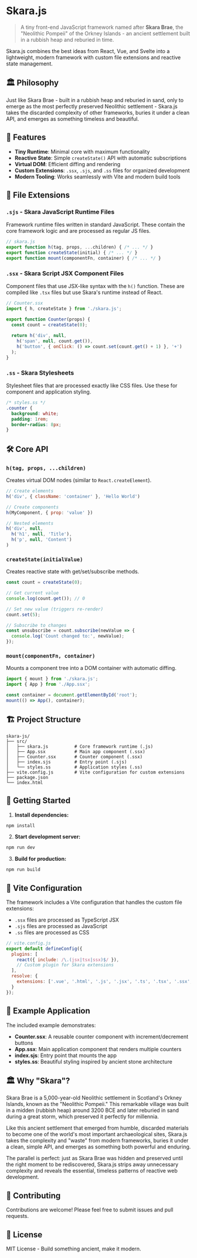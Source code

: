 # Skara.js

> A tiny front-end JavaScript framework named after **Skara Brae**, the "Neolithic Pompeii" of the Orkney Islands - an ancient settlement built in a rubbish heap and reburied in time.

Skara.js combines the best ideas from React, Vue, and Svelte into a lightweight, modern framework with custom file extensions and reactive state management.

## 🏛️ Philosophy

Just like Skara Brae - built in a rubbish heap and reburied in sand, only to emerge as the most perfectly preserved Neolithic settlement - Skara.js takes the discarded complexity of other frameworks, buries it under a clean API, and emerges as something timeless and beautiful.

## 🚀 Features

- **Tiny Runtime**: Minimal core with maximum functionality
- **Reactive State**: Simple `createState()` API with automatic subscriptions
- **Virtual DOM**: Efficient diffing and rendering
- **Custom Extensions**: `.ssx`, `.sjs`, and `.ss` files for organized development
- **Modern Tooling**: Works seamlessly with Vite and modern build tools

## 📁 File Extensions

### `.sjs` - Skara JavaScript Runtime Files
Framework runtime files written in standard JavaScript. These contain the core framework logic and are processed as regular JS files.

```javascript
// skara.js
export function h(tag, props, ...children) { /* ... */ }
export function createState(initial) { /* ... */ }
export function mount(componentFn, container) { /* ... */ }
```

### `.ssx` - Skara Script JSX Component Files
Component files that use JSX-like syntax with the `h()` function. These are compiled like `.tsx` files but use Skara's runtime instead of React.

```javascript
// Counter.ssx
import { h, createState } from './skara.js';

export function Counter(props) {
  const count = createState(0);
  
  return h('div', null,
    h('span', null, count.get()),
    h('button', { onClick: () => count.set(count.get() + 1) }, '+')
  );
}
```

### `.ss` - Skara Stylesheets
Stylesheet files that are processed exactly like CSS files. Use these for component and application styling.

```css
/* styles.ss */
.counter {
  background: white;
  padding: 1rem;
  border-radius: 8px;
}
```

## 🛠️ Core API

### `h(tag, props, ...children)`
Creates virtual DOM nodes (similar to `React.createElement`).

```javascript
// Create elements
h('div', { className: 'container' }, 'Hello World')

// Create components
h(MyComponent, { prop: 'value' })

// Nested elements
h('div', null,
  h('h1', null, 'Title'),
  h('p', null, 'Content')
)
```

### `createState(initialValue)`
Creates reactive state with get/set/subscribe methods.

```javascript
const count = createState(0);

// Get current value
console.log(count.get()); // 0

// Set new value (triggers re-render)
count.set(5);

// Subscribe to changes
const unsubscribe = count.subscribe(newValue => {
  console.log('Count changed to:', newValue);
});
```

### `mount(componentFn, container)`
Mounts a component tree into a DOM container with automatic diffing.

```javascript
import { mount } from './skara.js';
import { App } from './App.ssx';

const container = document.getElementById('root');
mount(() => App(), container);
```

## 🏗️ Project Structure

```
skara-js/
├── src/
│   ├── skara.js          # Core framework runtime (.js)
│   ├── App.ssx           # Main app component (.ssx)
│   ├── Counter.ssx       # Counter component (.ssx)
│   ├── index.sjs         # Entry point (.sjs)
│   └── styles.ss         # Application styles (.ss)
├── vite.config.js        # Vite configuration for custom extensions
├── package.json
└── index.html
```

## 🚀 Getting Started

1. **Install dependencies:**
```bash
npm install
```

2. **Start development server:**
```bash
npm run dev
```

3. **Build for production:**
```bash
npm run build
```

## 🔧 Vite Configuration

The framework includes a Vite configuration that handles the custom file extensions:

- `.ssx` files are processed as TypeScript JSX
- `.sjs` files are processed as JavaScript
- `.ss` files are processed as CSS

```javascript
// vite.config.js
export default defineConfig({
  plugins: [
    react({ include: /\.(jsx|tsx|ssx)$/ }),
    // Custom plugin for Skara extensions
  ],
  resolve: {
    extensions: ['.vue', '.html', '.js', '.jsx', '.ts', '.tsx', '.ssx', '.sjs', '.ss']
  }
});
```

## 📖 Example Application

The included example demonstrates:

- **Counter.ssx**: A reusable counter component with increment/decrement buttons
- **App.ssx**: Main application component that renders multiple counters
- **index.sjs**: Entry point that mounts the app
- **styles.ss**: Beautiful styling inspired by ancient stone architecture

## 🏛️ Why "Skara"?

Skara Brae is a 5,000-year-old Neolithic settlement in Scotland's Orkney Islands, known as the "Neolithic Pompeii." This remarkable village was built in a midden (rubbish heap) around 3200 BCE and later reburied in sand during a great storm, which preserved it perfectly for millennia.

Like this ancient settlement that emerged from humble, discarded materials to become one of the world's most important archaeological sites, Skara.js takes the complexity and "waste" from modern frameworks, buries it under a clean, simple API, and emerges as something both powerful and enduring.

The parallel is perfect: just as Skara Brae was hidden and preserved until the right moment to be rediscovered, Skara.js strips away unnecessary complexity and reveals the essential, timeless patterns of reactive web development.

## 🤝 Contributing

Contributions are welcome! Please feel free to submit issues and pull requests.

## 📄 License

MIT License - Build something ancient, make it modern.